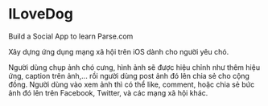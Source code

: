 ILoveDog
========

Build a Social App to learn Parse.com

Xây dựng ứng dụng mạng xã hội trên iOS dành cho người yêu chó.

Người dùng chụp ảnh chó cưng, hình ảnh sẽ được hiệu chỉnh như thêm hiệu ứng, caption trên ảnh,... rồi người dùng post ảnh đó lên chia sẻ cho cộng đồng. Người dùng vào xem ảnh thì có thể like, comment, hoặc chia sẻ bức ảnh đó lên trên Facebook, Twitter, và các mạng xã hội khác.
